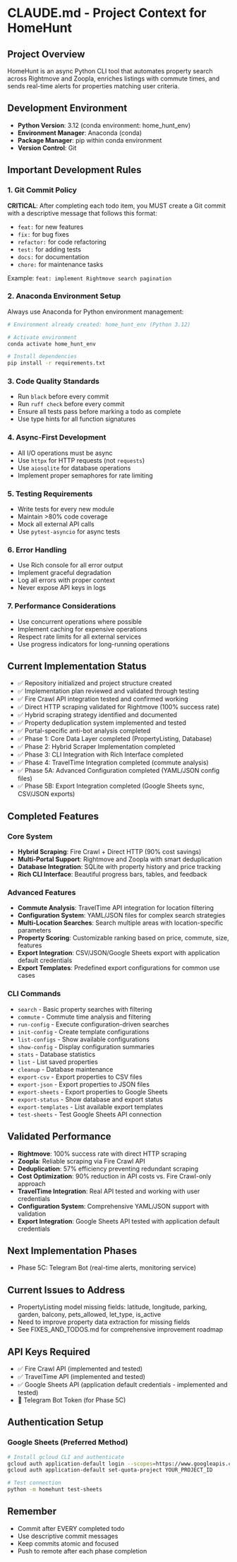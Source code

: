 # CLAUDE.md - Project Context for HomeHunt

## Project Overview
HomeHunt is an async Python CLI tool that automates property search across Rightmove and Zoopla, enriches listings with commute times, and sends real-time alerts for properties matching user criteria.

## Development Environment
- **Python Version**: 3.12 (conda environment: home_hunt_env)
- **Environment Manager**: Anaconda (conda)
- **Package Manager**: pip within conda environment
- **Version Control**: Git

## Important Development Rules

### 1. Git Commit Policy
**CRITICAL**: After completing each todo item, you MUST create a Git commit with a descriptive message that follows this format:
- `feat:` for new features
- `fix:` for bug fixes
- `refactor:` for code refactoring
- `test:` for adding tests
- `docs:` for documentation
- `chore:` for maintenance tasks

Example: `feat: implement Rightmove search pagination`

### 2. Anaconda Environment Setup
Always use Anaconda for Python environment management:
```bash
# Environment already created: home_hunt_env (Python 3.12)

# Activate environment
conda activate home_hunt_env

# Install dependencies
pip install -r requirements.txt
```

### 3. Code Quality Standards
- Run `black` before every commit
- Run `ruff check` before every commit
- Ensure all tests pass before marking a todo as complete
- Use type hints for all function signatures

### 4. Async-First Development
- All I/O operations must be async
- Use `httpx` for HTTP requests (not `requests`)
- Use `aiosqlite` for database operations
- Implement proper semaphores for rate limiting

### 5. Testing Requirements
- Write tests for every new module
- Maintain >80% code coverage
- Mock all external API calls
- Use `pytest-asyncio` for async tests

### 6. Error Handling
- Use Rich console for all error output
- Implement graceful degradation
- Log all errors with proper context
- Never expose API keys in logs

### 7. Performance Considerations
- Use concurrent operations where possible
- Implement caching for expensive operations
- Respect rate limits for all external services
- Use progress indicators for long-running operations

## Current Implementation Status
- ✅ Repository initialized and project structure created
- ✅ Implementation plan reviewed and validated through testing
- ✅ Fire Crawl API integration tested and confirmed working
- ✅ Direct HTTP scraping validated for Rightmove (100% success rate)
- ✅ Hybrid scraping strategy identified and documented
- ✅ Property deduplication system implemented and tested
- ✅ Portal-specific anti-bot analysis completed
- ✅ Phase 1: Core Data Layer completed (PropertyListing, Database)
- ✅ Phase 2: Hybrid Scraper Implementation completed
- ✅ Phase 3: CLI Integration with Rich Interface completed
- ✅ Phase 4: TravelTime Integration completed (commute analysis)
- ✅ Phase 5A: Advanced Configuration completed (YAML/JSON config files)
- ✅ Phase 5B: Export Integration completed (Google Sheets sync, CSV/JSON exports)

## Completed Features
### Core System
- **Hybrid Scraping**: Fire Crawl + Direct HTTP (90% cost savings)
- **Multi-Portal Support**: Rightmove and Zoopla with smart deduplication
- **Database Integration**: SQLite with property history and price tracking
- **Rich CLI Interface**: Beautiful progress bars, tables, and feedback

### Advanced Features
- **Commute Analysis**: TravelTime API integration for location filtering
- **Configuration System**: YAML/JSON files for complex search strategies
- **Multi-Location Searches**: Search multiple areas with location-specific parameters
- **Property Scoring**: Customizable ranking based on price, commute, size, features
- **Export Integration**: CSV/JSON/Google Sheets export with application default credentials
- **Export Templates**: Predefined export configurations for common use cases

### CLI Commands
- `search` - Basic property searches with filtering
- `commute` - Commute time analysis and filtering
- `run-config` - Execute configuration-driven searches
- `init-config` - Create template configurations
- `list-configs` - Show available configurations
- `show-config` - Display configuration summaries
- `stats` - Database statistics
- `list` - List saved properties
- `cleanup` - Database maintenance
- `export-csv` - Export properties to CSV files
- `export-json` - Export properties to JSON files  
- `export-sheets` - Export properties to Google Sheets
- `export-status` - Show database and export status
- `export-templates` - List available export templates
- `test-sheets` - Test Google Sheets API connection

## Validated Performance
- **Rightmove**: 100% success rate with direct HTTP scraping
- **Zoopla**: Reliable scraping via Fire Crawl API
- **Deduplication**: 57% efficiency preventing redundant scraping
- **Cost Optimization**: 90% reduction in API costs vs. Fire Crawl-only approach
- **TravelTime Integration**: Real API tested and working with user credentials
- **Configuration System**: Comprehensive YAML/JSON support with validation
- **Export Integration**: Google Sheets API tested with application default credentials

## Next Implementation Phases
- Phase 5C: Telegram Bot (real-time alerts, monitoring service)

## Current Issues to Address
- PropertyListing model missing fields: latitude, longitude, parking, garden, balcony, pets_allowed, let_type, is_active
- Need to improve property data extraction for missing fields
- See FIXES_AND_TODOS.md for comprehensive improvement roadmap

## API Keys Required
- ✅ Fire Crawl API (implemented and tested)
- ✅ TravelTime API (implemented and tested)
- ✅ Google Sheets API (application default credentials - implemented and tested)
- 🚧 Telegram Bot Token (for Phase 5C)

## Authentication Setup
### Google Sheets (Preferred Method)
```bash
# Install gcloud CLI and authenticate
gcloud auth application-default login --scopes=https://www.googleapis.com/auth/cloud-platform,https://www.googleapis.com/auth/spreadsheets,https://www.googleapis.com/auth/drive.file
gcloud auth application-default set-quota-project YOUR_PROJECT_ID

# Test connection
python -m homehunt test-sheets
```

## Remember
- Commit after EVERY completed todo
- Use descriptive commit messages
- Keep commits atomic and focused
- Push to remote after each phase completion